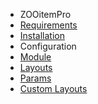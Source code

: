 - ZOOitemPro
- [Requirements](ZOOitemPro/requirements.md)
- [Installation](ZOOitemPro/installation.md)
- Configuration
 - [Module](ZOOitemPro/configuration_module.md)
 - [Layouts](ZOOitemPro/configuration_layouts.md)
 - [Params](ZOOitemPro/configuration_params.md)
- [Custom Layouts](ZOOitemPro/custom_layouts.md)